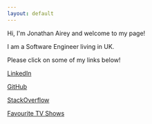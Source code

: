```yaml
---
layout: default
---
```

Hi, I'm Jonathan Airey and welcome to my page!

I am a Software Engineer living in UK.

Please click on some of my links below! 

[LinkedIn](https://www.linkedin.com/in/jonathanairey/)

[GitHub](https://github.com/jonairey)

[StackOverflow](https://stackoverflow.com/users/682330/jonathan-airey)

[Favourite TV Shows](https://next-episode.net/user/jon.airey)
